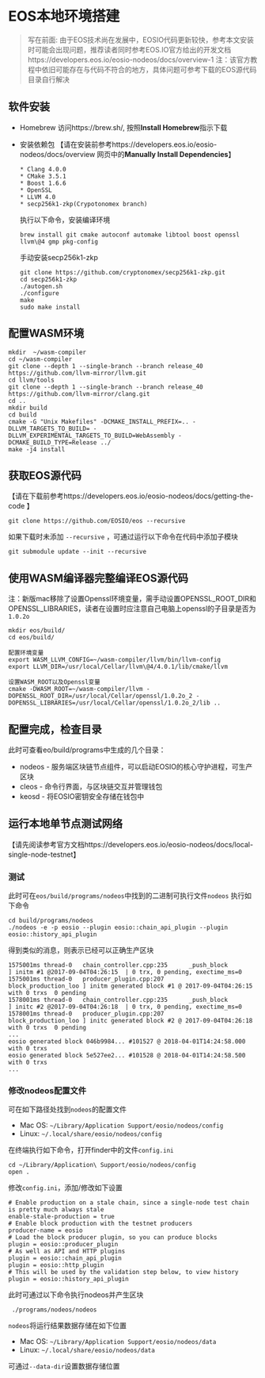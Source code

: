 # EOS本地环境搭建

>写在前面:
>由于EOS技术尚在发展中，EOSIO代码更新较快，参考本文安装时可能会出现问题，推荐读者同时参考EOS.IO官方给出的开发文档https://developers.eos.io/eosio-nodeos/docs/overview-1 
>注：该官方教程中依旧可能存在与代码不符合的地方，具体问题可参考下载的EOS源代码目录自行解决

## 软件安装
* Homebrew
访问https://brew.sh/, 按照**Install Homebrew**指示下载


* 安装依赖包
【请在安装前参考https://developers.eos.io/eosio-nodeos/docs/overview 网页中的**Manually Install Dependencies**】

	```
	* Clang 4.0.0
	* CMake 3.5.1
	* Boost 1.6.6
	* OpenSSL
	* LLVM 4.0
	* secp256k1-zkp(Crypotonomex branch)
	```
  
	执行以下命令，安装编译环境

	```
  brew install git cmake autoconf automake libtool boost openssl llvm\@4 gmp pkg-config
	```
	
  手动安装secp256k1-zkp
  
	```
  git clone https://github.com/cryptonomex/secp256k1-zkp.git
  cd secp256k1-zkp
  ./autogen.sh
  ./configure
  make
  sudo make install
	```

## 配置WASM环境
```
mkdir  ~/wasm-compiler
cd ~/wasm-compiler
git clone --depth 1 --single-branch --branch release_40 https://github.com/llvm-mirror/llvm.git
cd llvm/tools
git clone --depth 1 --single-branch --branch release_40 https://github.com/llvm-mirror/clang.git
cd ..
mkdir build
cd build
cmake -G "Unix Makefiles" -DCMAKE_INSTALL_PREFIX=.. -DLLVM_TARGETS_TO_BUILD= -DLLVM_EXPERIMENTAL_TARGETS_TO_BUILD=WebAssembly -DCMAKE_BUILD_TYPE=Release ../
make -j4 install
```

## 获取EOS源代码
【请在下载前参考https://developers.eos.io/eosio-nodeos/docs/getting-the-code 】
```
git clone https://github.com/EOSIO/eos --recursive
```

如果下载时未添加 `--recursive` ，可通过运行以下命令在代码中添加子模块
```
git submodule update --init --recursive
```


## 使用WASM编译器完整编译EOS源代码
<!-- more -->
注：新版mac移除了设置Openssl环境变量，需手动设置OPENSSL_ROOT_DIR和OPENSSL_LIBRARIES，读者在设置时应注意自己电脑上openssl的子目录是否为`1.0.2o`
```
mkdir eos/build/
cd eos/build/

配置环境变量
export WASM_LLVM_CONFIG=~/wasm-compiler/llvm/bin/llvm-config
export LLVM_DIR=/usr/local/Cellar/llvm\@4/4.0.1/lib/cmake/llvm

设置WASM_ROOT以及Openssl变量
cmake -DWASM_ROOT=~/wasm-compiler/llvm -DOPENSSL_ROOT_DIR=/usr/local/Cellar/openssl/1.0.2o_2 -DOPENSSL_LIBRARIES=/usr/local/Cellar/openssl/1.0.2o_2/lib ..
```

## 配置完成，检查目录
此时可查看eo/build/programs中生成的几个目录：

* nodeos - 服务端区块链节点组件，可以启动EOSIO的核心守护进程，可生产区块
* cleos	- 命令行界面，与区块链交互并管理钱包
* keosd - 将EOSIO密钥安全存储在钱包中

## 运行本地单节点测试网络
【请先阅读参考官方文档https://developers.eos.io/eosio-nodeos/docs/local-single-node-testnet】
### 测试
此时可在`eos/build/programs/nodeos`中找到的二进制可执行文件`nodeos`
执行如下命令
```
cd build/programs/nodeos
./nodeos -e -p eosio --plugin eosio::chain_api_plugin --plugin eosio::history_api_plugin
```

得到类似的消息，则表示已经可以正确生产区块
```
1575001ms thread-0   chain_controller.cpp:235      _push_block          ] initm #1 @2017-09-04T04:26:15  | 0 trx, 0 pending, exectime_ms=0
1575001ms thread-0   producer_plugin.cpp:207       block_production_loo ] initm generated block #1 @ 2017-09-04T04:26:15 with 0 trxs  0 pending
1578001ms thread-0   chain_controller.cpp:235      _push_block          ] initc #2 @2017-09-04T04:26:18  | 0 trx, 0 pending, exectime_ms=0
1578001ms thread-0   producer_plugin.cpp:207       block_production_loo ] initc generated block #2 @ 2017-09-04T04:26:18 with 0 trxs  0 pending
...
eosio generated block 046b9984... #101527 @ 2018-04-01T14:24:58.000 with 0 trxs
eosio generated block 5e527ee2... #101528 @ 2018-04-01T14:24:58.500 with 0 trxs
...
```

### 修改nodeos配置文件
可在如下路径处找到`nodeos`的配置文件

* Mac OS: `~/Library/Application Support/eosio/nodeos/config`
* Linux: `~/.local/share/eosio/nodeos/config`

在终端执行如下命令，打开finder中的文件`config.ini`
```
cd ~/Library/Application\ Support/eosio/nodeos/config
open .
```

修改`config.ini`，添加/修改如下设置
```Linux
# Enable production on a stale chain, since a single-node test chain is pretty much always stale
enable-stale-production = true
# Enable block production with the testnet producers
producer-name = eosio
# Load the block producer plugin, so you can produce blocks
plugin = eosio::producer_plugin
# As well as API and HTTP plugins
plugin = eosio::chain_api_plugin
plugin = eosio::http_plugin
# This will be used by the validation step below, to view history
plugin = eosio::history_api_plugin
```

此时可通过以下命令执行nodeos并产生区块
```
 ./programs/nodeos/nodeos
```

`nodeos`将运行结果数据存储在如下位置

* Mac OS: `~/Library/Application Support/eosio/nodeos/data`
* Linux: `~/.local/share/eosio/nodeos/data`

可通过`--data-dir`设置数据存储位置
